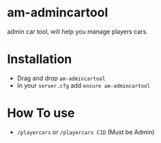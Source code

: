 # am-admincartool
admin car tool, will help you manage players cars.


# Installation
* Drag and drop `am-admincartool`
* In your `server.cfg` add `ensure am-admincartool`

# How To use
* `/playercars` or `/playercars CID`  (Must be Admin)
